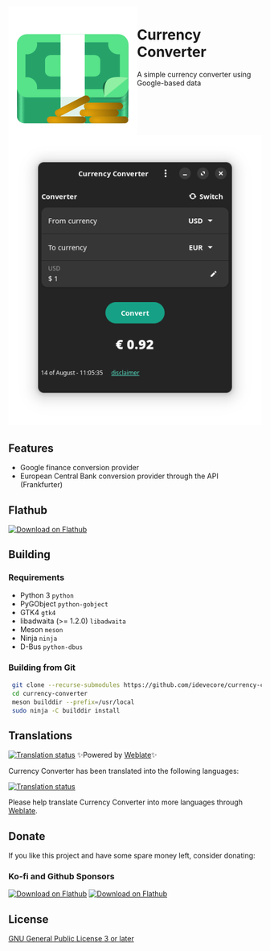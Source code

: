 <img heigth="128" src="data/icons/hicolor/scalable/apps/io.github.idevecore.CurrencyConverter.svg" align="left" />

# Currency Converter

A simple currency converter using Google-based data

![CurrencyConverter](data/screenshots/01.png)

## Features
- Google finance conversion provider
- European Central Bank conversion provider through the API (Frankfurter)

## Flathub
<a href='https://flathub.org/apps/io.github.idevecore.CurrencyConverter'><img width='240' alt='Download on Flathub' src='https://flathub.org/assets/badges/flathub-badge-en.png'/></a>

## Building

###  Requirements
- Python 3 `python` 
- PyGObject `python-gobject` 
- GTK4 `gtk4` 
- libadwaita (>= 1.2.0) `libadwaita`
- Meson `meson` 
- Ninja `ninja` 
- D-Bus `python-dbus`

### Building from Git
```bash 
 git clone --recurse-submodules https://github.com/idevecore/currency-converter.git
 cd currency-converter
 meson builddir --prefix=/usr/local 
 sudo ninja -C builddir install 
 ```

## Translations

[![Translation status](https://hosted.weblate.org/widget/currency-converter/svg-badge.svg)](https://hosted.weblate.org/engage/currency-converter/) ✨Powered by [Weblate](https://weblate.org/en/)✨

Currency Converter has been translated into the following languages:

<a href="https://hosted.weblate.org/engage/currency-converter/">
<img src="https://hosted.weblate.org/widget/currency-converter/multi-auto.svg" alt="Translation status" />
</a>

Please help translate Currency Converter into more languages through [Weblate](https://hosted.weblate.org/engage/currency-converter/).


## Donate
If you like this project and have some spare money left, consider donating:

### Ko-fi and Github Sponsors
<a href='https://ko-fi.com/idevecore'><img width='86' alt='Download on Flathub' src='https://storage.ko-fi.com/cdn/nav-logo-stroke.png'/></a>
<a href='https://github.com/sponsors/ideveCore'><img width='60' alt='Download on Flathub' src='https://github.githubassets.com/images/email/sponsors/mona.png'/></a>

## License 
 [GNU General Public License 3 or later](https://www.gnu.org/licenses/gpl-3.0.en.html)

